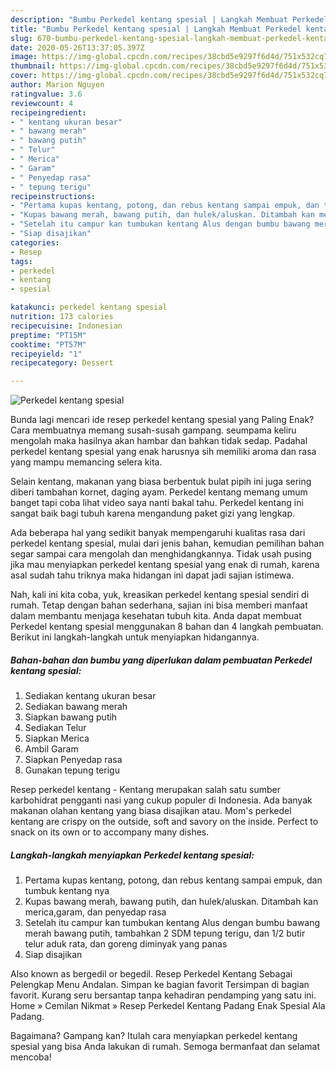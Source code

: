 ```yaml
---
description: "Bumbu Perkedel kentang spesial | Langkah Membuat Perkedel kentang spesial Yang Mudah Dan Praktis"
title: "Bumbu Perkedel kentang spesial | Langkah Membuat Perkedel kentang spesial Yang Mudah Dan Praktis"
slug: 670-bumbu-perkedel-kentang-spesial-langkah-membuat-perkedel-kentang-spesial-yang-mudah-dan-praktis
date: 2020-05-26T13:37:05.397Z
image: https://img-global.cpcdn.com/recipes/38cbd5e9297f6d4d/751x532cq70/perkedel-kentang-spesial-foto-resep-utama.jpg
thumbnail: https://img-global.cpcdn.com/recipes/38cbd5e9297f6d4d/751x532cq70/perkedel-kentang-spesial-foto-resep-utama.jpg
cover: https://img-global.cpcdn.com/recipes/38cbd5e9297f6d4d/751x532cq70/perkedel-kentang-spesial-foto-resep-utama.jpg
author: Marion Nguyen
ratingvalue: 3.6
reviewcount: 4
recipeingredient:
- " kentang ukuran besar"
- " bawang merah"
- " bawang putih"
- " Telur"
- " Merica"
- " Garam"
- " Penyedap rasa"
- " tepung terigu"
recipeinstructions:
- "Pertama kupas kentang, potong, dan rebus kentang sampai empuk, dan tumbuk kentang nya"
- "Kupas bawang merah, bawang putih, dan hulek/aluskan. Ditambah kan merica,garam, dan penyedap rasa"
- "Setelah itu campur kan tumbukan kentang Alus dengan bumbu bawang merah bawang putih, tambahkan 2 SDM tepung terigu, dan 1/2 butir telur aduk rata, dan goreng diminyak yang panas"
- "Siap disajikan"
categories:
- Resep
tags:
- perkedel
- kentang
- spesial

katakunci: perkedel kentang spesial 
nutrition: 173 calories
recipecuisine: Indonesian
preptime: "PT15M"
cooktime: "PT57M"
recipeyield: "1"
recipecategory: Dessert

---
```



![Perkedel kentang spesial](https://img-global.cpcdn.com/recipes/38cbd5e9297f6d4d/751x532cq70/perkedel-kentang-spesial-foto-resep-utama.jpg)

Bunda lagi mencari ide resep perkedel kentang spesial yang Paling Enak? Cara membuatnya memang susah-susah gampang. seumpama keliru mengolah maka hasilnya akan hambar dan bahkan tidak sedap. Padahal perkedel kentang spesial yang enak harusnya sih memiliki aroma dan rasa yang mampu memancing selera kita.

Selain kentang, makanan yang biasa berbentuk bulat pipih ini juga sering diberi tambahan kornet, daging ayam. Perkedel kentang memang umum banget tapi coba lihat video saya nanti bakal tahu. Perkedel kentang ini sangat baik bagi tubuh karena mengandung paket gizi yang lengkap.

Ada beberapa hal yang sedikit banyak mempengaruhi kualitas rasa dari perkedel kentang spesial, mulai dari jenis bahan, kemudian pemilihan bahan segar sampai cara mengolah dan menghidangkannya. Tidak usah pusing jika mau menyiapkan perkedel kentang spesial yang enak di rumah, karena asal sudah tahu triknya maka hidangan ini dapat jadi sajian istimewa.


Nah, kali ini kita coba, yuk, kreasikan perkedel kentang spesial sendiri di rumah. Tetap dengan bahan sederhana, sajian ini bisa memberi manfaat dalam membantu menjaga kesehatan tubuh kita. Anda dapat membuat Perkedel kentang spesial menggunakan 8 bahan dan 4 langkah pembuatan. Berikut ini langkah-langkah untuk menyiapkan hidangannya.

<!--inarticleads1-->

##### Bahan-bahan dan bumbu yang diperlukan dalam pembuatan Perkedel kentang spesial:

1. Sediakan  kentang ukuran besar
1. Sediakan  bawang merah
1. Siapkan  bawang putih
1. Sediakan  Telur
1. Siapkan  Merica
1. Ambil  Garam
1. Siapkan  Penyedap rasa
1. Gunakan  tepung terigu


Resep perkedel kentang - Kentang merupakan salah satu sumber karbohidrat pengganti nasi yang cukup populer di Indonesia. Ada banyak makanan olahan kentang yang biasa disajikan atau. Mom&#39;s perkedel kentang are crispy on the outside, soft and savory on the inside. Perfect to snack on its own or to accompany many dishes. 

<!--inarticleads2-->

##### Langkah-langkah menyiapkan Perkedel kentang spesial:

1. Pertama kupas kentang, potong, dan rebus kentang sampai empuk, dan tumbuk kentang nya
1. Kupas bawang merah, bawang putih, dan hulek/aluskan. Ditambah kan merica,garam, dan penyedap rasa
1. Setelah itu campur kan tumbukan kentang Alus dengan bumbu bawang merah bawang putih, tambahkan 2 SDM tepung terigu, dan 1/2 butir telur aduk rata, dan goreng diminyak yang panas
1. Siap disajikan


Also known as bergedil or begedil. Resep Perkedel Kentang Sebagai Pelengkap Menu Andalan. Simpan ke bagian favorit Tersimpan di bagian favorit. Kurang seru bersantap tanpa kehadiran pendamping yang satu ini. Home » Cemilan Nikmat » Resep Perkedel Kentang Padang Enak Spesial Ala Padang. 

Bagaimana? Gampang kan? Itulah cara menyiapkan perkedel kentang spesial yang bisa Anda lakukan di rumah. Semoga bermanfaat dan selamat mencoba!
